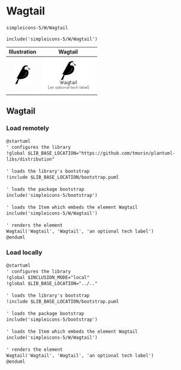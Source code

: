 # Wagtail


```text
simpleicons-5/W/Wagtail
```

```text
include('simpleicons-5/W/Wagtail')
```



| Illustration | Wagtail |
| :---: | :---: |
| ![illustration for Illustration](../../simpleicons-5/W/Wagtail.png) | ![illustration for Wagtail](../../simpleicons-5/W/Wagtail.Local.png) |




## Wagtail

### Load remotely
```plantuml
@startuml
' configures the library
!global $LIB_BASE_LOCATION="https://github.com/tmorin/plantuml-libs/distribution"

' loads the library's bootstrap
!include $LIB_BASE_LOCATION/bootstrap.puml

' loads the package bootstrap
include('simpleicons-5/bootstrap')

' loads the Item which embeds the element Wagtail
include('simpleicons-5/W/Wagtail')

' renders the element
Wagtail('Wagtail', 'Wagtail', 'an optional tech label')
@enduml
```

### Load locally
```plantuml
@startuml
' configures the library
!global $INCLUSION_MODE="local"
!global $LIB_BASE_LOCATION="../.."

' loads the library's bootstrap
!include $LIB_BASE_LOCATION/bootstrap.puml

' loads the package bootstrap
include('simpleicons-5/bootstrap')

' loads the Item which embeds the element Wagtail
include('simpleicons-5/W/Wagtail')

' renders the element
Wagtail('Wagtail', 'Wagtail', 'an optional tech label')
@enduml
```

